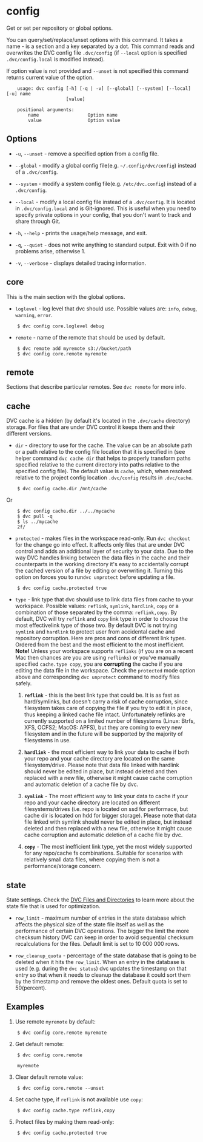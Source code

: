 # config

Get or set per repository or global options.

You can query/set/replace/unset options with this command. It takes a name - is
a section and a key separated by a dot. This command reads and overwrites the
DVC config file `.dvc/config` (if `--local` option is specified
`.dvc/config.local` is modified instead). 

If option value is not provided and `--unset` is not specified this command
returns current value of the option.

```usage
    usage: dvc config [-h] [-q | -v] [--global] [--system] [--local] [-u] name
                      [value]

    positional arguments:
        name                  Option name
        value                 Option value
```

## Options

* `-u`, `--unset` - remove a specified option from a config file.

* `--global` - modify a global config file(e.g. `~/.config/dvc/config`) instead
of a `.dvc/config`.

* `--system` - modify a system config file(e.g. `/etc/dvc.config`) instead of a
`.dvc/config`.

* `--local` - modify a local config file instead of a `.dvc/config`. It is
located in `.dvc/config.local` and is Git-ignored. This is useful when you need
to specify private options in your config, that you don't want to track and
share through Git.

* `-h`, `--help` - prints the usage/help message, and exit.

* `-q`, `--quiet` - does not write anything to standard output. Exit with 0 if
  no problems arise, otherwise 1.

* `-v`, `--verbose` - displays detailed tracing information.

## core 

This is the main section with the global options.

* `loglevel` - log level that dvc should use. Possible values are: `info`,
  `debug`, `warning`, `error`.

```dvc
    $ dvc config core.loglevel debug
```

* `remote` - name of the remote that should be used by default.

```dvc
    $ dvc remote add myremote s3://bucket/path
    $ dvc config core.remote myremote
```

## remote

Sections that describe particular remotes. See `dvc remote` for more info.

## cache

DVC cache is a hidden (by default it's located in the `.dvc/cache` directory)
storage. For files that are under DVC control it keeps them and their
different versions. 

* `dir` - directory to use for the cache. The value can be an absolute path or
a path relative to the config file location that it is specified in (see
helper command `dvc cache dir` that helps to properly transform paths specified
relative to the current directory into paths relative to the specified config
file). The default value is `cache`, which, when resolved relative to the
project config location `.dvc/config` results in `.dvc/cache`.

```dvc
    $ dvc config cache.dir /mnt/cache
```  
Or
```dvc
    $ dvc config cache.dir ../../mycache
    $ dvc pull -q
    $ ls ../mycache
    2f/
```  


* `protected` - makes files in the workspace read-only. Run `dvc checkout` for
the change go into effect. It affects only files that are under DVC control and
adds an additional layer of security to your data. Due to the way DVC handles
linking between the data files in the cache and their counterparts in the
working directory it's easy to accidentally corrupt the cached version of a
file by editing or overwriting it. Turning this option on forces you to run`dvc
unprotect` before updating a file.

```dvc
    $ dvc config cache.protected true
```  

* `type` - link type that dvc should use to link data files from cache to
your workspace. Possible values: `reflink`, `symlink`, `hardlink`, `copy`
or a combination of those separated by the comma: `reflink,copy`. By
default, DVC will try `reflink` and `copy` link type in order to choose the 
most effectivelink type of those two. By default DVC is not trying `symlink`
and `hardlink` to protect user from  accidental cache and repository 
corruption. Here are pros and cons of different link types. Ordered from the
best and the most efficient to the most inefficient. **Note!** Unless your 
workspace supports `reflinks` (if you are on a recent Mac then chances are you
are using `reflinks`) or you've manually specified `cache.type copy`, you are
**corrupting** the cache if you are editing the data file in the workspace.
Check the `protected` mode option above and corresponding `dvc unprotect`
command to modify files safely. 

  1. **`reflink`** - this is the best link type that could be. It is as
    fast as hard/symlinks, but doesn't carry a risk of cache corruption,
    since filesystem takes care of copying the file if you try to edit it in
    place, thus keeping a linked cache file intact. Unfortunately reflinks
    are currently supported on a limited number of filesystems (Linux: Btrfs,
    XFS, OCFS2; MacOS: APFS), but they are coming to every new filesystem
    and in the future will be supported by the majority of filesystems in
    use.

  2. **`hardlink`** - the most efficient way to link your data to cache if
    both your repo and your cache directory are located on the same
    filesystem/drive. Please note that data file linked with hardlink should
    never be edited in place, but instead deleted and then replaced with a
    new file, otherwise it might cause cache corruption and automatic
    deletion of a cache file by dvc.

  3. **`symlink`** - The most efficient way to link your data to cache if
  your repo and your cache directory are located on different
  filesystems/drives (i.e. repo is located on ssd for performace, but cache
  dir is located on hdd for bigger storage). Please note that data file
  linked with symlink should never be edited in place, but instead deleted
  and then replaced with a new file, otherwise it might cause cache
  corruption and automatic deletion of a cache file by dvc.

  4. **`copy`** - The most inefficient link type, yet the most widely
  supported for any repo/cache fs combinations. Suitable for scenarios with
  relatively small data files, where copying them is not a
  performance/storage concern.

## state

State settings. Check the 
[DVC Files and Directories](/doc/user-guide/dvc-files-and-directories) to learn
more about the state file that is used for optimization.

* `row_limit` - maximum number of entries in the state database which affects
the physical size of the state file itself as well as the performance
of certain DVC operations. The bigger the limit the more checksum history DVC
can keep in order to avoid sequential checksum recalculations for the files.
Default limit is set to 10 000 000 rows.
    
* `row_cleanup_quota` - percentage of the state database that is going to be
deleted when it hits the `row_limit`. When an entry in the database is used
(e.g. during the `dvc status`) dvc updates the timestamp on that entry so
that when it needs to cleanup the database it could sort them by the timestamp
and remove the oldest ones. Default quota is set to 50(percent).
    
## Examples

1. Use remote `myremote` by default:

```dvc
    $ dvc config core.remote myremote
```

2. Get default remote:

```dvc
    $ dvc config core.remote

    myremote
```

3. Clear default remote value:

```dvc
    $ dvc config core.remote --unset
```

4. Set cache type, if `reflink` is not available use `copy`:

```dvc
    $ dvc config cache.type reflink,copy
```

5. Protect files by making them read-only:

```dvc
    $ dvc config cache.protected true
```  
